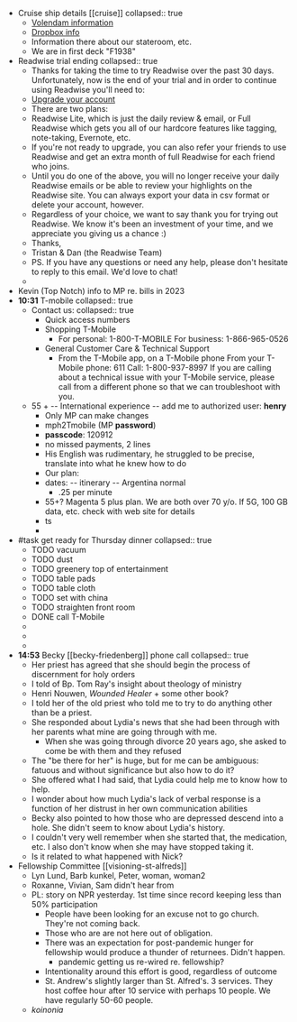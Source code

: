 - Cruise ship details [[cruise]]
  collapsed:: true
	- [Volendam information](https://www.hollandamerica.com/en_US/cruise-ships/ms-volendam/5.html)
	- [Dropbox info](https://www.dropbox.com/home/shared-stuff/Shared-Dropbox/Travel/Cruise%202023)
	- Information there about our stateroom, etc.
	- We are in first deck "F1938"
- Readwise trial ending
  collapsed:: true
	- Thanks for taking the time to try Readwise over the past 30 days. Unfortunately, now is the end of your trial and in order to continue using Readwise you'll need to:
	- [Upgrade your account](https://readwise.io/upgrade?ref=downgrade&et=fcb3794b-fb42-4b27-a730-79cf1d7d05ff)
	- There are two plans:
	- Readwise Lite, which is just the daily review & email, or
	    Full Readwise which gets you all of our hardcore features like tagging, note-taking, Evernote, etc.
	- If you're not ready to upgrade, you can also refer your friends to use Readwise and get an extra month of full Readwise for each friend who joins.
	- Until you do one of the above, you will no longer receive your daily Readwise emails or be able to review your highlights on the Readwise site. You can always export your data in csv format or delete your account, however.
	- Regardless of your choice, we want to say thank you for trying out Readwise. We know it's been an investment of your time, and we appreciate you giving us a chance :)
	- Thanks,
	- Tristan & Dan (the Readwise Team)
	- PS. If you have any questions or need any help, please don't hesitate to reply to this email. We'd love to chat!
	-
- Kevin (Top Notch) info to MP re. bills in 2023
- **10:31** T-mobile
  collapsed:: true
	- Contact us:
	  collapsed:: true
		- Quick access numbers
		- Shopping T-Mobile
			- For personal: 1-800-T-MOBILE
			  For business: 1-866-965-0526
		- General Customer Care & Technical Support
			- From the T-Mobile app, on a T-Mobile phone
			  From your T-Mobile phone: 611
			  Call: 1-800-937-8997
			  If you are calling about a technical issue with your T-Mobile service, please call from a different phone so that we can troubleshoot with you.
	- 55 + -- International experience -- add me to authorized user:  **henry**
		- Only MP can make changes
		- mph2Tmobile (MP **password**)
		- **passcode**: 120912
		- no missed payments, 2 lines
		- His English was rudimentary, he struggled to be precise, translate into what he knew how to do
		- Our plan:
		- dates: -- itinerary -- Argentina normal
			- .25 per minute
		- 55+? Magenta 5 plus plan. We are both over 70 y/o. If 5G, 100 GB data, etc. check with web site for details
		- ts
		-
- #task get ready for Thursday dinner
  collapsed:: true
	- TODO vacuum
	- TODO dust
	- TODO greenery top of entertainment
	- TODO table pads
	- TODO table cloth
	- TODO set with china
	- TODO straighten front room
	- DONE call T-Mobile
	-
	-
	-
- **14:53** Becky [[becky-friedenberg]] phone call
  collapsed:: true
	- Her priest has agreed that she should begin the process of discernment for holy orders
	- I told of Bp. Tom Ray's insight about theology of ministry
	- Henri Nouwen, *Wounded Healer* + some other book?
	- I told her of the old priest who told me to try to do anything other than be a priest.
	- She responded about Lydia's news that she had been through with her parents what mine are going through with me.
		- When she was going through divorce 20 years ago, she asked to come be with them and they refused
	- The "be there for her" is huge, but for me can be ambiguous: fatuous and without significance but also how to do it?
	- She offered what I had said, that Lydia could help me to know how to help.
	- I wonder about how much Lydia's lack of verbal response is a function of her distrust in her own communication abilities
	- Becky also pointed to how those who are depressed descend into a hole. She didn't seem to know about Lydia's history.
	- I couldn't very well remember when she started that, the medication, etc. I also don't know when she may have stopped taking it.
	- Is it related to what happened with Nick?
- Fellowship Committee [[visioning-st-alfreds]]
	- Lyn Lund, Barb kunkel, Peter, woman, woman2
	- Roxanne, Vivian, Sam didn't hear from
	- PL: story on NPR yesterday. 1st time since record keeping less than 50% participation
		- People have been looking for an excuse not to go church. They're not coming back.
		- Those who are are not here out of obligation.
		- There was an expectation for post-pandemic hunger for fellowship would produce a thunder of returnees. Didn't happen.
			- pandemic getting us re-wired re. fellowship?
		- Intentionality around this effort is good, regardless of outcome
		- St. Andrew's slightly larger than St. Alfred's. 3 services. They host coffee hour after 10 service with perhaps 10 people. We have regularly 50-60 people.
	- *koinonia*